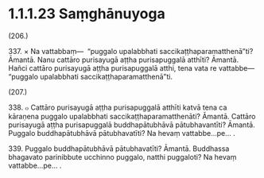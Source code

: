 

# 1.1.1.23 Saṃghānuyoga





(206.)

337\. × Na vattabbaṃ—  “puggalo upalabbhati saccikaṭṭhaparamatthenā”ti? Āmantā. Nanu cattāro purisayugā aṭṭha purisapuggalā atthīti? Āmantā. Hañci cattāro purisayugā aṭṭha purisapuggalā atthi, tena vata re vattabbe—  “puggalo upalabbhati saccikaṭṭhaparamatthenā”ti.

(207.)

338\. ๐ Cattāro purisayugā aṭṭha purisapuggalā atthīti katvā tena ca kāraṇena puggalo upalabbhati saccikaṭṭhaparamatthenāti? Āmantā. Cattāro purisayugā aṭṭha purisapuggalā buddhapātubhāvā pātubhavantīti? Āmantā. Puggalo buddhapātubhāvā pātubhavatīti? Na hevaṃ vattabbe…pe… .

339\. Puggalo buddhapātubhāvā pātubhavatīti? Āmantā. Buddhassa bhagavato parinibbute ucchinno puggalo, natthi puggaloti? Na hevaṃ vattabbe…pe… .



